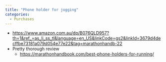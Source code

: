 ```yaml
---
title: "Phone holder for jogging"
categories:
  - Purchases
---
```


- https://www.amazon.com.au/dp/B076QLD957?th=1&ref_=as_li_ss_tl&language=en_US&linkCode=gs2&linkId=3679d4decffbe73181a079d054e77e22&tag=marathonhandb-22
- Pretty thorough review
    - https://marathonhandbook.com/best-phone-holders-for-running/
    
